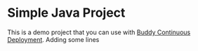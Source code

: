 # Simple Java Project
This is a demo project that you can use with [Buddy Continuous Deployment](https://buddy.works).
Adding some lines
